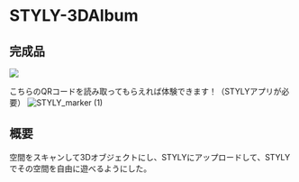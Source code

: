 # STYLY-3DAlbum
## 完成品
[![](https://img.youtube.com/vi/mkjm7iC727k/0.jpg)](https://www.youtube.com/watch?v=mkjm7iC727k)

こちらのQRコードを読み取ってもらえれば体験できます！（STYLYアプリが必要）
![STYLY_marker (1)](https://user-images.githubusercontent.com/69253001/192767471-6ff44d4d-5147-4491-b3cf-45266e3be062.png)
## 概要
空間をスキャンして3Dオブジェクトにし、STYLYにアップロードして、STYLYでその空間を自由に遊べるようにした。

